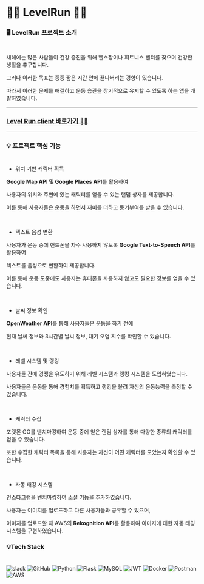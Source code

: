 # 🏃‍♂️ LevelRun 🏃‍♀️


### 🖥 LevelRun 프로젝트 소개
#


새해에는 많은 사람들이 건강 증진을 위해 헬스장이나 피트니스 센터를 찾으며 건강한 생활을 추구합니다.

그러나 이러한 목표는 종종 짧은 시간 안에 끝나버리는 경향이 있습니다. 

따라서 이러한 문제를 해결하고 운동 습관을 장기적으로 유지할 수 있도록 하는 앱을 개발하였습니다.


---


### **[Level Run client 바로가기 🏃‍♂️](https://github.com/tmdghlrla/LevelRun_Client)**


---


### 💡 프로젝트 핵심 기능
#

* 위치 기반 캐릭터 획득

**Google Map API 및 Google Places API**를 활용하여 

사용자의 위치와 주변에 있는 캐릭터를 얻을 수 있는 랜덤 상자를 제공합니다. 

이를 통해 사용자들은 운동을 하면서 재미를 더하고 동기부여를 받을 수 있습니다.

<br>

* 텍스트 음성 변환

사용자가 운동 중에 핸드폰을 자주 사용하지 않도록 **Google Text-to-Speech API**를 활용하여 

텍스트를 음성으로 변환하여 제공합니다. 

이를 통해 운동 도중에도 사용자는 휴대폰을 사용하지 않고도 필요한 정보를 얻을 수 있습니다.

<br>

* 날씨 정보 확인

 **OpenWeather API**를 통해 사용자들은 운동을 하기 전에
 
 현재 날씨 정보와 3시간별 날씨 정보, 대기 오염 지수를 확인할 수 있습니다.

<br>

* 레벨 시스템 및 랭킹

사용자들 간에 경쟁을 유도하기 위해 레벨 시스템과 랭킹 시스템을 도입하였습니다. 

사용자들은 운동을 통해 경험치를 획득하고 랭킹을 올려 자신의 운동능력을 측정할 수 있습니다.

<br>

* 캐릭터 수집

포켓몬 GO를 벤치마킹하여 운동 중에 얻은 랜덤 상자를 통해 다양한 종류의 캐릭터를 얻을 수 있습니다. 

또한 수집한 캐릭터 목록을 통해 사용자는 자신이 어떤 캐릭터를 모았는지 확인할 수 있습니다.

<br>

* 자동 태깅 시스템

인스타그램을 벤치마킹하여 소셜 기능을 추가하였습니다. 

사용자는 이미지를 업로드하고 다른 사용자들과 공유할 수 있으며, 

이미지를 업로드할 때 AWS의 **Rekognition API**를 활용하여 이미지에 대한 자동 태깅 시스템을 구현하였습니다.


### 💡Tech Stack 
#
![slack](https://img.shields.io/badge/Slack-4A154B?style=for-the-badge&logo=slack&logoColor=white)
![GitHub](https://img.shields.io/badge/GitHub-100000?style=for-the-badge&logo=github&logoColor=white)
![Python](https://img.shields.io/badge/Python-3776AB?style=for-the-badge&logo=python&logoColor=white)
![Flask](https://img.shields.io/badge/Flask-000000?style=for-the-badge&logo=flask&logoColor=white)
![MySQL](https://img.shields.io/badge/MySQL-00000F?style=for-the-badge&logo=mysql&logoColor=white)
![JWT](https://img.shields.io/badge/json%20web%20tokens-323330?style=for-the-badge&logo=json-web-tokens&logoColor=pink)
![Docker](https://img.shields.io/badge/docker-%230db7ed.svg?style=for-the-badge&logo=docker&logoColor=white)
![Postman](https://img.shields.io/badge/Postman-FF6C37?style=for-the-badge&logo=postman&logoColor=white)
![AWS](https://img.shields.io/badge/Amazon_AWS-232F3E?style=for-the-badge&logo=amazon-aws&logoColor=white)